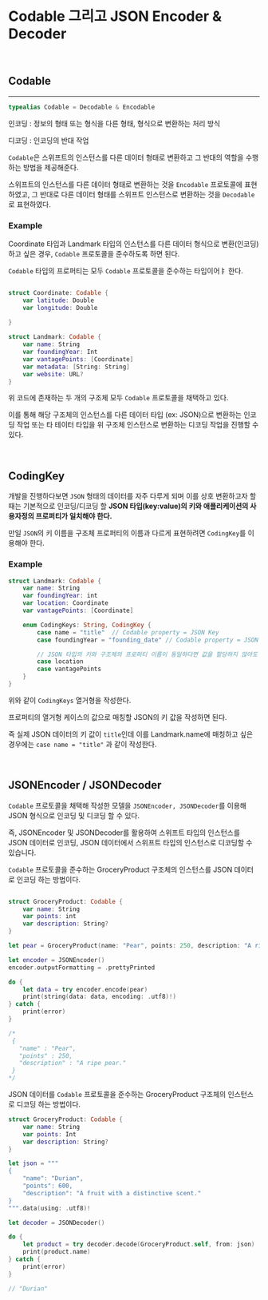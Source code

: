 # Codable 그리고 JSON Encoder & Decoder

<br>

## Codable
---

```swift
typealias Codable = Decodable & Encodable
```

인코딩 : 정보의 형태 또는 형식을 다른 형태, 형식으로 변환하는 처리 방식

디코딩 : 인코딩의 반대 작업


`Codable`은 스위프트의 인스턴스를 다른 데이터 형태로 변환하고 그 반대의 역할을 수행하는 방법을 제공해준다.

스위프트의 인스턴스를 다른 데이터 형태로 변환하는 것을 `Encodable` 프로토콜에 표현하였고, 그 반대로 다른 데이터 형태를 스위프트 인스턴스로 변환하는 것을 `Decodable`로 표현하였다.

### Example

Coordinate 타입과 Landmark 타입의 인스턴스를 다른 데이터 형식으로 변환(인코딩)하고 싶은 경우, `Codable` 프로토콜을 준수하도록 하면 된다.

`Codable` 타입의 프로퍼티는 모두 `Codable` 프로토콜을 준수하는 타입이어ㅑ 한다.

```swift

struct Coordinate: Codable {
    var latitude: Double
    var longitude: Double
    
}

struct Landmark: Codable {
    var name: String
    var foundingYear: Int
    var vantagePoints: [Coordinate]
    var metadata: [String: String]
    var website: URL?
}
```

위 코드에 존재하는 두 개의 구조체 모두 `Codable` 프로토콜을 채택하고 있다.

이를 통해 해당 구조체의 인스턴스를 다른 데이터 타입 (ex: JSON)으로 변환하는 인코딩 작업 또는 타 테이터 타입을 위 구조체 인스턴스로 변환하는 디코딩 작업을 진행할 수 있다.

<br>

## CodingKey

개발을 진행하다보면 `JSON` 형태의 데이터를 자주 다루게 되며 이를 상호 변환하고자 할 때는 기본적으로 인코딩/디코딩 할 **JSON 타입(key:value)의 키와 애플리케이션의 사용자정의 프로퍼티가 일치해야 한다.**

만일 `JSON`의 키 이름을 구조체 프로퍼티의 이름과 다르게 표현하려면 `CodingKey`를 이용해야 한다.

### Example

```swift
struct Landmark: Codable {
    var name: String
    var foundingYear: int
    var location: Coordinate
    var vantagePoints: [Coordinate]

    enum CodingKeys: String, CodingKey {
        case name = "title"  // Codable property = JSON Key
        case foundingYear = "founding_date" // Codable property = JSON Key

        // JSON 타입의 키와 구조체의 프로퍼티 이름이 동일하다면 값을 할당하지 않아도 무방하다.
        case location
        case vantagePoints
    }
}
```

위와 같이 `CodingKeys` 열거형을 작성한다.

프로퍼티의 열거형 케이스의 값으로 매칭할 JSON의 키 값을 작성하면 된다.

즉 실제 JSON 데이터의 키 값이 `title`인데 이를 Landmark.name에 매칭하고 싶은 경우에는 `case name = "title"` 과 같이 작성한다.

<br>

## JSONEncoder / JSONDecoder

`Codable` 프로토콜을 채택해 작성한 모델을 `JSONEncoder, JSONDecoder`를 이용해 JSON 형식으로 인코딩 및 디코딩 할 수 있다.

즉, JSONEncoder 및 JSONDecoder를 활용하여 스위프트 타입의 인스턴스를 JSON 데이터로 인코딩, JSON 데이터에서 스위프트 타입의 인스턴스로 디코딩할 수 있습니다.

`Codable` 프로토콜을 준수하는 GroceryProduct 구조체의 인스턴스를 JSON 데이터로 인코딩 하는 방법이다.
```swift

struct GroceryProduct: Codable {
    var name: String
    var points: int
    var description: String?
}

let pear = GroceryProduct(name: "Pear", points: 250, description: "A ripe pear.")

let encoder = JSONEncoder()
encoder.outputFormatting = .prettyPrinted

do {
    let data = try encoder.encode(pear)
    print(string(data: data, encoding: .utf8)!)
} catch {
    print(error)
}

/*
 {
   "name" : "Pear",
   "points" : 250,
   "description" : "A ripe pear."
 }
*/
```

JSON 데이터를 `Codable` 프로토콜을 준수하는 GroceryProduct 구조체의 인스턴스로 디코딩 하는 방법이다.

```swift
struct GroceryProduct: Codable {
    var name: String
    var points: Int
    var description: String?
}

let json = """
{
    "name": "Durian",
    "points": 600,
    "description": "A fruit with a distinctive scent."
}
""".data(using: .utf8)!

let decoder = JSONDecoder()

do {
	let product = try decoder.decode(GroceryProduct.self, from: json)
	print(product.name)
} catch {
	print(error)
}

// "Durian"
```
